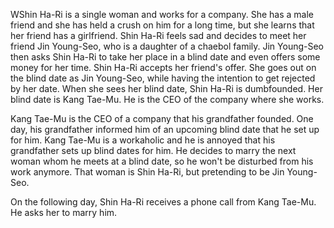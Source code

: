 WShin Ha-Ri is a single woman and works for a company. She has a male friend and she has held a crush on him for a long time, but she learns that her friend has a girlfriend. Shin Ha-Ri feels sad and decides to meet her friend Jin Young-Seo, who is a daughter of a chaebol family. Jin Young-Seo then asks Shin Ha-Ri to take her place in a blind date and even offers some money for her time. Shin Ha-Ri accepts her friend's offer. She goes out on the blind date as Jin Young-Seo, while having the intention to get rejected by her date. When she sees her blind date, Shin Ha-Ri is dumbfounded. Her blind date is Kang Tae-Mu. He is the CEO of the company where she works.

Kang Tae-Mu is the CEO of a company that his grandfather founded. One day, his grandfather informed him of an upcoming blind date that he set up for him. Kang Tae-Mu is a workaholic and he is annoyed that his grandfather sets up blind dates for him. He decides to marry the next woman whom he meets at a blind date, so he won't be disturbed from his work anymore. That woman is Shin Ha-Ri, but pretending to be Jin Young-Seo.

On the following day, Shin Ha-Ri receives a phone call from Kang Tae-Mu. He asks her to marry him.
